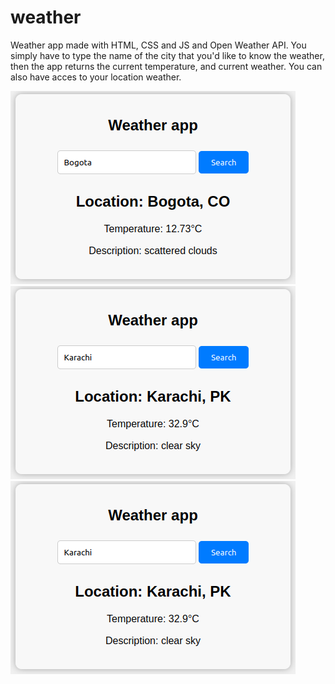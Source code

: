 # weather
Weather app made with HTML, CSS and JS and Open Weather API. You simply have to type the name of the city that you'd like to know the weather, then the app returns the current temperature, and current weather. You can also have acces to your location weather.

![alt text](bogota.png)
![alt text](karachi.png)
![alt text](karachi.png)